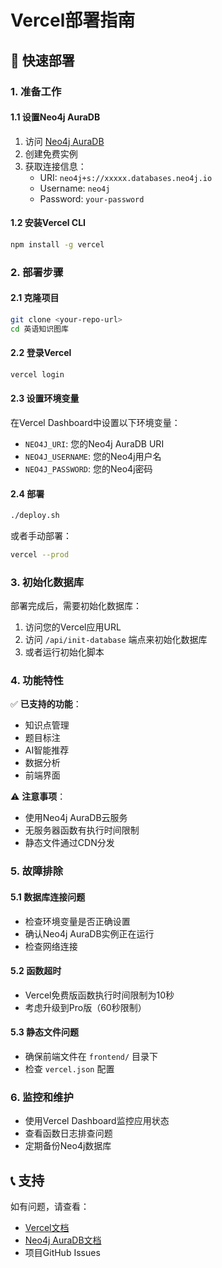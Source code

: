 # Vercel部署指南

## 🚀 快速部署

### 1. 准备工作

#### 1.1 设置Neo4j AuraDB
1. 访问 [Neo4j AuraDB](https://console.neo4j.io/)
2. 创建免费实例
3. 获取连接信息：
   - URI: `neo4j+s://xxxxx.databases.neo4j.io`
   - Username: `neo4j`
   - Password: `your-password`

#### 1.2 安装Vercel CLI
```bash
npm install -g vercel
```

### 2. 部署步骤

#### 2.1 克隆项目
```bash
git clone <your-repo-url>
cd 英语知识图库
```

#### 2.2 登录Vercel
```bash
vercel login
```

#### 2.3 设置环境变量
在Vercel Dashboard中设置以下环境变量：
- `NEO4J_URI`: 您的Neo4j AuraDB URI
- `NEO4J_USERNAME`: 您的Neo4j用户名
- `NEO4J_PASSWORD`: 您的Neo4j密码

#### 2.4 部署
```bash
./deploy.sh
```

或者手动部署：
```bash
vercel --prod
```

### 3. 初始化数据库

部署完成后，需要初始化数据库：

1. 访问您的Vercel应用URL
2. 访问 `/api/init-database` 端点来初始化数据库
3. 或者运行初始化脚本

### 4. 功能特性

✅ **已支持的功能**：
- 知识点管理
- 题目标注
- AI智能推荐
- 数据分析
- 前端界面

⚠️ **注意事项**：
- 使用Neo4j AuraDB云服务
- 无服务器函数有执行时间限制
- 静态文件通过CDN分发

### 5. 故障排除

#### 5.1 数据库连接问题
- 检查环境变量是否正确设置
- 确认Neo4j AuraDB实例正在运行
- 检查网络连接

#### 5.2 函数超时
- Vercel免费版函数执行时间限制为10秒
- 考虑升级到Pro版（60秒限制）

#### 5.3 静态文件问题
- 确保前端文件在 `frontend/` 目录下
- 检查 `vercel.json` 配置

### 6. 监控和维护

- 使用Vercel Dashboard监控应用状态
- 查看函数日志排查问题
- 定期备份Neo4j数据库

## 📞 支持

如有问题，请查看：
- [Vercel文档](https://vercel.com/docs)
- [Neo4j AuraDB文档](https://neo4j.com/docs/aura/)
- 项目GitHub Issues
